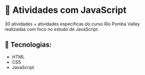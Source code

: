 # 📔 Atividades com JavaScript 

30 atividades + atividades específicas do curso Rio Pomba Valley realizadas com foco no estudo de JavaScript.

## 🚀 Tecnologias:

- HTML
- CSS
- JavaScript
